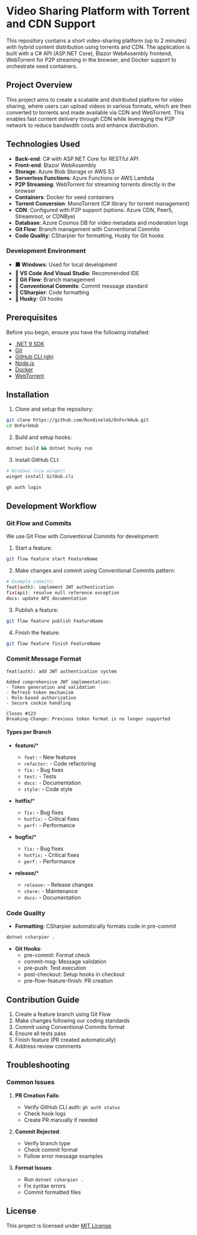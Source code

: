 # Video Sharing Platform with Torrent and CDN Support

This repository contains a short video-sharing platform (up to 2 minutes) with hybrid content distribution using torrents and CDN. The application is built with a C# API (ASP.NET Core), Blazor WebAssembly frontend, WebTorrent for P2P streaming in the browser, and Docker support to orchestrate seed containers.

## Project Overview

This project aims to create a scalable and distributed platform for video sharing, where users can upload videos in various formats, which are then converted to torrents and made available via CDN and WebTorrent. This enables fast content delivery through CDN while leveraging the P2P network to reduce bandwidth costs and enhance distribution.

## Technologies Used

- **Back-end**: C# with ASP.NET Core for RESTful API
- **Front-end**: Blazor WebAssembly
- **Storage**: Azure Blob Storage or AWS S3
- **Serverless Functions**: Azure Functions or AWS Lambda
- **P2P Streaming**: WebTorrent for streaming torrents directly in the browser
- **Containers**: Docker for seed containers
- **Torrent Conversion**: MonoTorrent (C# library for torrent management)
- **CDN**: Configured with P2P support (options: Azure CDN, Peer5, Streamroot, or CDNBye)
- **Database**: Azure Cosmos DB for video metadata and moderation logs
- **Git Flow**: Branch management with Conventional Commits
- **Code Quality**: CSharpier for formatting, Husky for Git hooks

### Development Environment
- **🟥 Windows**: Used for local development
- **🔷 VS Code And Visual Studio**: Recommended IDE
- **🔨 Git Flow**: Branch management
- **📝 Conventional Commits**: Commit message standard
- **🎨 CSharpier**: Code formatting
- **🐶 Husky**: Git hooks

## Prerequisites

Before you begin, ensure you have the following installed:
- [.NET 9 SDK](https://dotnet.microsoft.com/download/dotnet/9.0)
- [Git](https://git-scm.com/)
- [GitHub CLI (gh)](https://cli.github.com/)
- [Node.js](https://nodejs.org/) 
- [Docker](https://www.docker.com/)
- [WebTorrent](https://webtorrent.io/)

## Installation

1. Clone and setup the repository:
```bash
git clone https://github.com/RondineleG/OnForkHub.git
cd OnForkHub
```

2. Build and setup hooks:
```bash
dotnet build && dotnet husky run
```

3. Install GitHub CLI:
```bash
# Windows (via winget)
winget install GitHub.cli

gh auth login

```

## Development Workflow

### Git Flow and Commits

We use Git Flow with Conventional Commits for development:

1. Start a feature:
```bash
git flow feature start FeatureName
```

2. Make changes and commit using Conventional Commits pattern:
```bash
# Example commits:
feat(auth): implement JWT authentication
fix(api): resolve null reference exception
docs: update API documentation
```

3. Publish a feature:
```bash
git flow feature publish FeatureName
```

4. Finish the feature:
```bash
git flow feature finish FeatureName
```

### Commit Message Format 

```
feat(auth): add JWT authentication system

Added comprehensive JWT implementation:
- Token generation and validation
- Refresh token mechanism
- Role-based authorization
- Secure cookie handling

Closes #123
Breaking-Change: Previous token format is no longer supported
```

#### Types per Branch

- **feature/***
  - `feat:` - New features
  - `refactor:` - Code refactoring
  - `fix:` - Bug fixes
  - `test:` - Tests
  - `docs:` - Documentation
  - `style:` - Code style

- **hotfix/***
  - `fix:` - Bug fixes
  - `hotfix:` - Critical fixes
  - `perf:` - Performance

- **bugfix/***
   - `fix:` - Bug fixes
  - `hotfix:` - Critical fixes
  - `perf:` - Performance

- **release/***
  - `release:` - Release changes
  - `chore:` - Maintenance
  - `docs:` - Documentation

### Code Quality

- **Formatting**: CSharpier automatically formats code in pre-commit
```bash
dotnet csharpier .
```

- **Git Hooks**: 
  - pre-commit: Format check
  - commit-msg: Message validation
  - pre-push: Test execution
  - post-checkout: Setup hooks in checkout
  - pre-flow-feature-finish: PR creation

## Contribution Guide

1. Create a feature branch using Git Flow
2. Make changes following our coding standards
3. Commit using Conventional Commits format
4. Ensure all tests pass
5. Finish feature (PR created automatically)
6. Address review comments

## Troubleshooting

### Common Issues

1. **PR Creation Fails**:
   - Verify GitHub CLI auth: `gh auth status`
   - Check hook logs
   - Create PR manually if needed

2. **Commit Rejected**:
   - Verify branch type
   - Check commit format
   - Follow error message examples

3. **Format Issues**:
   - Run `dotnet csharpier .`
   - Fix syntax errors
   - Commit formatted files

## License

This project is licensed under [MIT License](LICENSE).